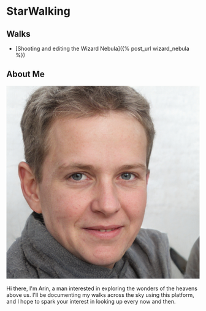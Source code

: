 # StarWalking

## Walks

 - [Shooting and editing the Wizard Nebula]({% post_url wizard_nebula %})

## About Me


![Me](Me.jpeg)

Hi there, I'm Arin, a man interested in exploring the wonders of the heavens above us. I'll be documenting my walks across the sky using this platform, and I hope to spark your interest in looking up every now and then.
